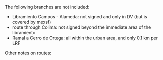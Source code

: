 The following branches are not included:
* Libramiento Campos - Alameda: not signed and only in DV (but is covered by mexsf)
* route through Colima: not signed beyond the immediate area of the libramiento
* Ramal a Cerro de Ortega: all within the urban area, and only 0.1 km per LRF

Other notes on routes:
